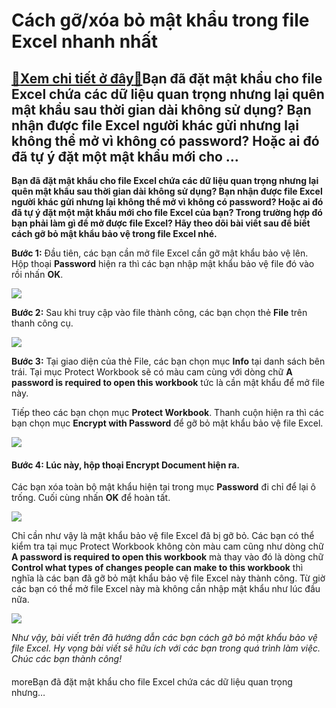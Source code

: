 Cách gỡ/xóa bỏ mật khẩu trong file Excel nhanh nhất
===================================================

[:gift:Xem chi tiết ở đây:gift:](https://hddtvn.com/cach-go-xoa-bo-mat-khau-trong-file-excel-nhanh-nhat/)Bạn đã đặt mật khẩu cho file Excel chứa các dữ liệu quan trọng nhưng lại quên mật khẩu sau thời gian dài không sử dụng? Bạn nhận được file Excel người khác gửi nhưng lại không thể mở vì không có password? Hoặc ai đó đã tự ý đặt một mật khẩu mới cho …
-----------------------------------------------------------------------------------------------------------------------------------------------------------------------------------------------------------------------------------------------------------------

**Bạn đã đặt mật khẩu cho file Excel chứa các dữ liệu quan trọng nhưng lại quên mật khẩu sau thời gian dài không sử dụng? Bạn nhận được file Excel người khác gửi nhưng lại không thể mở vì không có password? Hoặc ai đó đã tự ý đặt một mật khẩu mới cho file Excel của bạn? Trong trường hợp đó bạn phải làm gì để mở được file Excel? Hãy theo dõi bài viết sau để biết cách gỡ bỏ mật khẩu bảo vệ trong file Excel nhé.**


**Bước 1:** Đầu tiên, các bạn cần mở file Excel cần gỡ mật khẩu bảo vệ lên. Hộp thoại **Password** hiện ra thì các bạn nhập mật khẩu bảo vệ file đó vào rồi nhấn **OK**.


![](https://hddtvn.com/wp-content/uploads/2021/01/14-5-1024x552-1.png)


**Bước 2:** Sau khi truy cập vào file thành công, các bạn chọn thẻ **File** trên thanh công cụ.


![](https://hddtvn.com/wp-content/uploads/2021/01/15-6.png)


**Bước 3:** Tại giao diện của thẻ File, các bạn chọn mục **Info** tại danh sách bên trái. Tại mục Protect Workbook sẽ có màu cam cùng với dòng chữ **A password is required to open this workbook** tức là cần mật khẩu để mở file này.


Tiếp theo các bạn chọn mục **Protect Workbook**. Thanh cuộn hiện ra thì các bạn chọn mục **Encrypt with Password** để gỡ bỏ mật khẩu bảo vệ file Excel.


![](https://hddtvn.com/wp-content/uploads/2021/01/17-6-1024x587-1.png)


#### **Bước 4:** Lúc này, hộp thoại Encrypt Document hiện ra.


Các bạn xóa toàn bộ mật khẩu hiện tại trong mục **Password** đi chỉ để lại ô trống. Cuối cùng nhấn **OK** để hoàn tất.


![](https://hddtvn.com/wp-content/uploads/2021/01/18-6.png)


Chỉ cần như vậy là mật khẩu bảo vệ file Excel đã bị gỡ bỏ. Các bạn có thể kiểm tra tại mục Protect Workbook không còn màu cam cũng như dòng chữ **A password is required to open this workbook** mà thay vào đó là dòng chữ **Control what types of changes people can make to this workbook** thì nghĩa là các bạn đã gỡ bỏ mật khẩu bảo vệ file Excel này thành công. Từ giờ các bạn có thể mở file Excel này mà không cần nhập mật khẩu như lúc đầu nữa.


![](https://hddtvn.com/wp-content/uploads/2021/01/19-6.png)


*Như vậy, bài viết trên đã hướng dẫn các bạn cách gỡ bỏ mật khẩu bảo vệ file Excel. Hy vọng bài viết sẽ hữu ích với các bạn trong quá trình làm việc. Chúc các bạn thành công!*


#### 


moreBạn đã đặt mật khẩu cho file Excel chứa các dữ liệu quan trọng nhưng…

